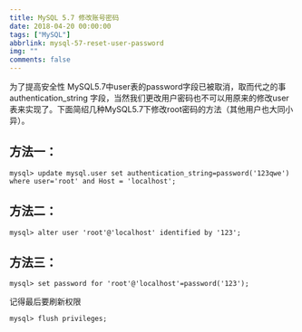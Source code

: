 ```yaml
---
title: MySQL 5.7 修改账号密码
date: 2018-04-20 00:00:00
tags: ["MySQL"]
abbrlink: mysql-57-reset-user-password
img: ""
comments: false
---
```


为了提高安全性 MySQL5.7中user表的password字段已被取消，取而代之的事 authentication_string 字段，当然我们更改用户密码也不可以用原来的修改user表来实现了。下面简绍几种MySQL5.7下修改root密码的方法（其他用户也大同小异）。



## 方法一：
```
mysql> update mysql.user set authentication_string=password('123qwe') where user='root' and Host = 'localhost';
```

## 方法二：
```
mysql> alter user 'root'@'localhost' identified by '123';
```
## 方法三：
```
mysql> set password for 'root'@'localhost'=password('123');
```
记得最后要刷新权限
```
mysql> flush privileges;
```
